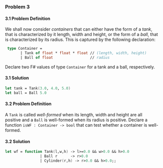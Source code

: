 ### Problem 3

#### 3.1 Problem Definition

We shall now consider *containers* that can either have the form of a *tank*, that is characterized by it length, width and height, or the form of a *ball*, that is characterized by its radius. This is captured by the following declaration:

```fsharp
 type Container =
       | Tank of float * float * float // (length, width, height)
       | Ball of float                 // radius
```

Declare two F# values of type `Container` for a tank and a ball, respectively.

#### 3.1 Solution

```fsharp
let tank = Tank(3.0, 4.0, 5.0)
let ball = Ball 5.0
```

#### 3.2 Problem Definition

A `Tank` is called *well-formed* when its length, width and height are all positive and a `Ball` is well-formed when its radius is positive. Declare a function `isWF : Container -> bool` that can test whether a container is well-formed.

#### 3.2 Solution

```fsharp
let wf = function Tank(l,w,h) -> l>=0.0 && w>0.0 && h>0.0
                | Ball r      -> r>0.0
                | Cylinder(r,h) -> r>0.0 && h>0.0;;                         // Q 3.4  
```

